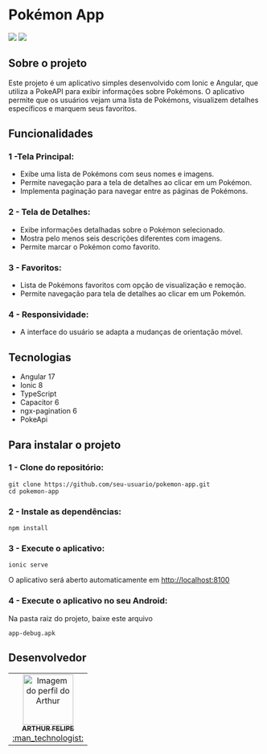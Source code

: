 # Pokémon App

<div display="flex">
  <img src="https://img.shields.io/badge/Angular-DD0031?style=for-the-badge&logo=angular&logoColor=white" />
  <img src="https://img.shields.io/badge/Ionic-3880FF?style=for-the-badge&logo=ionic&logoColor=white" />
</div>

## Sobre o projeto

Este projeto é um aplicativo simples desenvolvido com Ionic e Angular, que utiliza a PokeAPI para exibir informações sobre Pokémons. 
O aplicativo permite que os usuários vejam uma lista de Pokémons, visualizem detalhes específicos e marquem seus favoritos.

## Funcionalidades

### 1 -Tela Principal:
 - Exibe uma lista de Pokémons com seus nomes e imagens.
 - Permite navegação para a tela de detalhes ao clicar em um Pokémon.
 - Implementa paginação para navegar entre as páginas de Pokémons.
   
### 2 - Tela de Detalhes:
 - Exibe informações detalhadas sobre o Pokémon selecionado.
 - Mostra pelo menos seis descrições diferentes com imagens.
 - Permite marcar o Pokémon como favorito.
   
### 3 - Favoritos:
 - Lista de Pokémons favoritos com opção de visualização e remoção.
 - Permite navegação para tela de detalhes ao clicar em um Pokemón.
   
### 4 - Responsividade:
 - A interface do usuário se adapta a mudanças de orientação móvel.

## Tecnologias

- Angular 17
- Ionic 8
- TypeScript
- Capacitor 6
- ngx-pagination 6
- PokeApi

## Para instalar o projeto

### 1 - Clone do repositório: 
```
git clone https://github.com/seu-usuario/pokemon-app.git
cd pokemon-app
```
### 2 - Instale as dependências:
```
npm install
```

### 3 - Execute o aplicativo:
```
ionic serve
```
O aplicativo será aberto automaticamente em [http://localhost:8100](http://localhost:8100)

### 4 - Execute o aplicativo no seu Android:
Na pasta raiz do projeto, baixe este arquivo
```
app-debug.apk
```

## Desenvolvedor

<table>
  <tr>
    <td align="center"><a href="https://github.com/ArthurVFelipe">
        <img src="https://avatars.githubusercontent.com/u/93731762?v=4" width="100px" alt="Imagem do perfil do Arthur"/>
        <br />
        <sub><b>ARTHUR FELIPE</b></sub><br />:man_technologist:
    </td>    
  </tr>
</table>







